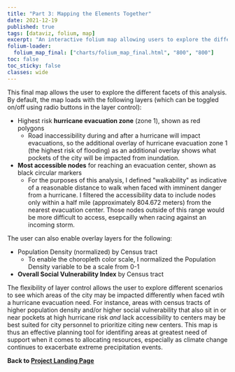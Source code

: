```yaml
---
title: "Part 3: Mapping the Elements Together"
date: 2021-12-19
published: true
tags: [dataviz, folium, map]
excerpt: "An interactive folium map allowing users to explore the different elements of this analysis and inform resource allocation decisions."
folium-loader:
  folium_map_final: ["charts/folium_map_final.html", "800", "800"]
toc: false
toc_sticky: false
classes: wide
---
```

This final map allows the user to explore the different facets of this analysis. By default, the map loads with the following layers (which can be toggled on/off using radio buttons in the layer control):
* Highest risk **hurricane evacuation zone** (zone 1), shown as red polygons
  - Road inaccessibility during and after a hurricane will impact evacuations, so the additional overlay of hurricane evacuation zone 1 (the highest risk of flooding) as an additional overlay shows what pockets of the city will be impacted from inundation. 
* **Most accessible nodes** for reaching an evacuation center, shown as black circular markers
  - For the purposes of this analysis, I defined "walkability" as indicative of a reasonable distance to walk when faced with imminent danger from a hurricane. I filtered the accessibility data to include nodes only within a half mile (approximately 804.672 meters) from the nearest evacuation center. Those nodes outside of this range would be more difficult to access, esepcailly when racing against an incoming storm.

The user can also enable overlay layers for the following:
* Population Density (normalized) by Census tract
  - To enable the choropleth color scale, I normalized the Population Density variable to be a scale from 0-1
* **Overall Social Vulnerability Index** by Census tract

<div id="folium_map_final"></div>

The flexibility of layer control allows the user to explore different scenarios to see which areas of the city may be impacted differently when faced wtih a hurricane evacuation need. For instance, areas with census tracts of higher population density and/or higher social vulnerability that also sit in or near pockets at high hurricane risk *and* lack accessibility to centers may be best suited for city personnel to prioritize citing new centers. This map is thus an effective planning tool for identifing areas at greatest need of support when it comes to allocating resources, especially as climate change continues to exacerbate extreme precipitation events.

**Back to [Project Landing Page](https://jennaepstein.github.io/MUSA550-finalproject/)**

